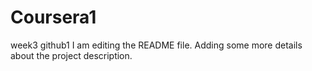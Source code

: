 # Coursera1
week3 github1
I am editing the README file. Adding some more details about the project description.
